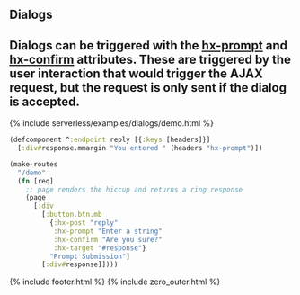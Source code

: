 ## Dialogs

Dialogs can be triggered with the [hx-prompt](https://htmx.org/attributes/hx-prompt) 
and [hx-confirm](https://htmx.org/attributes/hx-confirm) attributes. 
These are triggered by the user interaction that would trigger the AJAX request, 
but the request is only sent if the dialog is accepted.
---
{% include serverless/examples/dialogs/demo.html %}

```clojure
(defcomponent ^:endpoint reply [{:keys [headers]}]
  [:div#response.mmargin "You entered " (headers "hx-prompt")])

(make-routes
  "/demo"
  (fn [req]
    ;; page renders the hiccup and returns a ring response
    (page
      [:div
        [:button.btn.mb
          {:hx-post "reply"
           :hx-prompt "Enter a string"
           :hx-confirm "Are you sure?"
           :hx-target "#response"}
          "Prompt Submission"]
        [:div#response]])))
```

{% include footer.html %}
{% include zero_outer.html %}